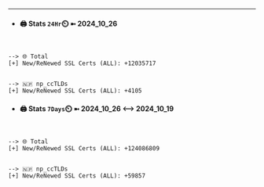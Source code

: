 

---
- #### 🖨️ **Stats** `24Hr`⏲️ ➼ 2024_10_26
```console


--> 🌐 Total
[+] New/ReNewed SSL Certs (ALL): +12035717


--> 🇳🇵 np_ccTLDs
[+] New/ReNewed SSL Certs (ALL): +4105

```

- #### 🖨️ **Stats** `7Days`⏲️ ➼ 2024_10_26 <--> 2024_10_19
```console


--> 🌐 Total
[+] New/ReNewed SSL Certs (ALL): +124086809


--> 🇳🇵 np_ccTLDs
[+] New/ReNewed SSL Certs (ALL): +59857

```

